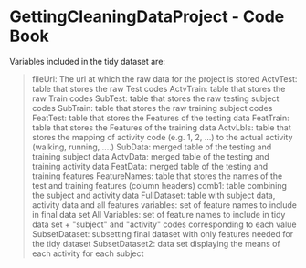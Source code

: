 # GettingCleaningDataProject - Code Book

Variables included in the tidy dataset are:
>fileUrl: The url at which the raw data for the project is stored
>ActvTest: table that stores the raw Test codes
>ActvTrain: table that stores the raw Train codes
SubTest: table that stores the raw testing subject codes
SubTrain: table that stores the raw training subject codes
FeatTest: table that stores the Features of the testing data
FeatTrain: table that stores the Features of the training data
ActvLbls: table that stores the mapping of activity code (e.g. 1, 2, ...) to the actual activity (walking, running, ....)
SubData: merged table of the testing and training subject data
ActvData: merged table of the testing and training activity data
FeatData: merged table of the testing and training features
FeatureNames: table that stores the names of the test and training features (column headers)
comb1: table combining the subject and activity data
FullDataset: table with subject data, activity data and all features
variables: set of feature names to include in final data set
All Variables: set of feature names to include in tidy data set + "subject" and "activity" codes corresponding to each value
SubsetDataset: subsetting final dataset with only features needed for the tidy dataset
SubsetDataset2: data set displaying the means of each activity for each subject 



